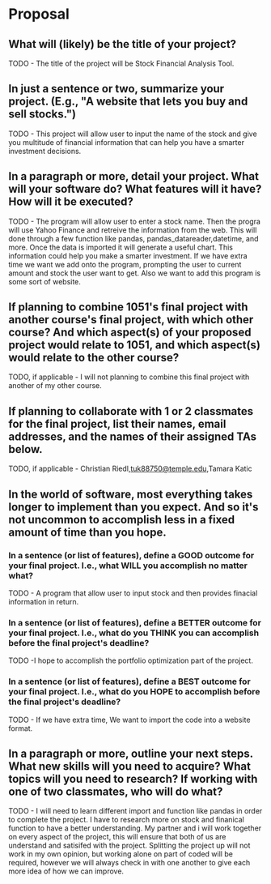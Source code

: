 # Proposal

## What will (likely) be the title of your project?

TODO - The title of the project will be Stock Financial Analysis Tool.

## In just a sentence or two, summarize your project. (E.g., "A website that lets you buy and sell stocks.")

TODO - This project will allow user to input the name of the stock and give you multitude of financial information that can help you have a smarter investment decisions.

## In a paragraph or more, detail your project. What will your software do? What features will it have? How will it be executed?

TODO - The program will allow user to enter a stock name. Then the progra will use Yahoo Finance and retreive the information from the web. This will done through a few function like pandas, pandas_datareader,datetime, and more. Once the data is imported it will generate a useful chart. This information could help you make a smarter investment. If we have extra time we want we add onto the program, prompting the user to current amount and stock the user want to get. Also we want to add this program is some sort of website.

## If planning to combine 1051's final project with another course's final project, with which other course? And which aspect(s) of your proposed project would relate to 1051, and which aspect(s) would relate to the other course?

TODO, if applicable - I will not planning to combine this final project with another of my other course.

## If planning to collaborate with 1 or 2 classmates for the final project, list their names, email addresses, and the names of their assigned TAs below.

TODO, if applicable - Christian Riedl,tuk88750@temple.edu,Tamara Katic

## In the world of software, most everything takes longer to implement than you expect. And so it's not uncommon to accomplish less in a fixed amount of time than you hope.

### In a sentence (or list of features), define a GOOD outcome for your final project. I.e., what WILL you accomplish no matter what?

TODO - A program that allow user to input stock and then provides finacial information in return.

### In a sentence (or list of features), define a BETTER outcome for your final project. I.e., what do you THINK you can accomplish before the final project's deadline?

TODO -I hope to accomplish the portfolio optimization part of the project.

### In a sentence (or list of features), define a BEST outcome for your final project. I.e., what do you HOPE to accomplish before the final project's deadline?

TODO - If we have extra time, We want to import the code into a website format.

## In a paragraph or more, outline your next steps. What new skills will you need to acquire? What topics will you need to research? If working with one of two classmates, who will do what?

TODO - I will need to learn different import and function like pandas in order to complete the project. I have to research more on stock and finanical function to have a better understanding. My partner and i will work together on every aspect of the project, this will ensure that both of us are understand and satisifed with the project. Splitting the project up will not work in my own opinion, but working alone on part of coded will be required, however we will always check in with one another to give each more idea of how we can improve.
